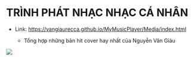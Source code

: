 
# TRÌNH PHÁT NHẠC NHẠC CÁ NHÂN
- Link: https://vangiaurecca.github.io/MyMusicPlayer/Media/index.html 

  + Tổng hợp những bản hit cover hay nhất của Nguyễn Văn Giàu
<div>
  <img src="https://user-images.githubusercontent.com/75024999/127779153-5600d63e-7571-4d41-aacf-a6b135ea7675.png?raw=true">
</div>
